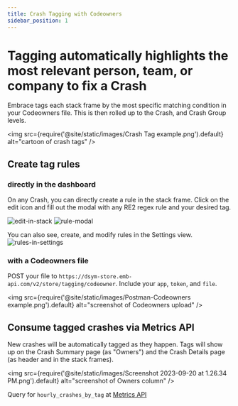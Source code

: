 ```yaml
---
title: Crash Tagging with Codeowners
sidebar_position: 1
---
```


# Tagging automatically highlights the most relevant person, team, or company to fix a Crash

Embrace tags each stack frame by the most specific matching condition in your Codeowners file.  This is then rolled up to the Crash, and Crash Group levels.

<img src={require('@site/static/images/Crash Tag example.png').default} alt="cartoon of crash tags" />

## Create tag rules

### directly in the dashboard
On any Crash, you can directly create a rule in the stack frame.  Click on the edit icon and fill out the modal with any RE2 regex rule and your desired tag.

<img src="https://github.com/embrace-io/embrace-docs/assets/4923780/dae75c84-1cd9-4233-933d-fbabb6877594" alt="edit-in-stack">

<img src="https://github.com/embrace-io/embrace-docs/assets/4923780/b4e51364-eec3-4800-ae8c-43e8f2201384" alt="rule-modal">


You can also see, create, and modify rules in the Settings view.
<img src="https://github.com/embrace-io/embrace-docs/assets/4923780/7206f399-2519-4c6d-8fc2-156fa710f2c5" alt="rules-in-settings">


### with a Codeowners file

POST your file to `https://dsym-store.emb-api.com/v2/store/tagging/codeowner`.  Include your `app`, `token`, and `file`.

<img src={require('@site/static/images/Postman-Codeowners example.png').default} alt="screenshot of Codeowners upload" />

## Consume tagged crashes via Metrics API

New crashes will be automatically tagged as they happen.  Tags will show up on the Crash Summary page (as "Owners") and the Crash Details page (as header and in the stack frames).

<img src={require('@site/static/images/Screenshot 2023-09-20 at 1.26.34 PM.png').default} alt="screenshot of Owners column" />

Query for `hourly_crashes_by_tag` at [Metrics API](/embrace-api/code_samples)
